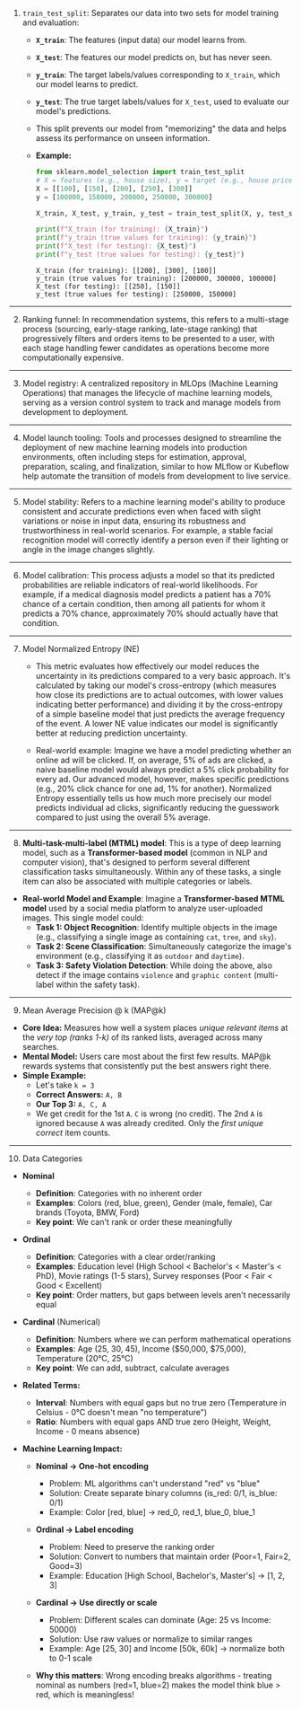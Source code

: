 1. `train_test_split`: Separates our data into two sets for model training and evaluation:

    * **`X_train`**: The features (input data) our model learns from.
    * **`X_test`**: The features our model predicts on, but has never seen.
    * **`y_train`**: The target labels/values corresponding to `X_train`, which our model learns to predict.
    * **`y_test`**: The true target labels/values for `X_test`, used to evaluate our model's predictions.

    * This split prevents our model from "memorizing" the data and helps assess its performance on unseen information.

    * **Example:**

        ```python
        from sklearn.model_selection import train_test_split
        # X = features (e.g., house size), y = target (e.g., house price)
        X = [[100], [150], [200], [250], [300]]
        y = [100000, 150000, 200000, 250000, 300000]

        X_train, X_test, y_train, y_test = train_test_split(X, y, test_size=0.4, random_state=42)

        print(f"X_train (for training): {X_train}")
        print(f"y_train (true values for training): {y_train}")
        print(f"X_test (for testing): {X_test}")
        print(f"y_test (true values for testing): {y_test}")
        ```

        ```
        X_train (for training): [[200], [300], [100]]
        y_train (true values for training): [200000, 300000, 100000]
        X_test (for testing): [[250], [150]]
        y_test (true values for testing): [250000, 150000]
        ```

---

2. Ranking funnel: In recommendation systems, this refers to a multi-stage process (sourcing, early-stage ranking, late-stage ranking) that progressively filters and orders items to be presented to a user, with each stage handling fewer candidates as operations become more computationally expensive.

---

3. Model registry: A centralized repository in MLOps (Machine Learning Operations) that manages the lifecycle of machine learning models, serving as a version control system to track and manage models from development to deployment.

---

4. Model launch tooling: Tools and processes designed to streamline the deployment of new machine learning models into production environments, often including steps for estimation, approval, preparation, scaling, and finalization, similar to how MLflow or Kubeflow help automate the transition of models from development to live service.

---

5. Model stability: Refers to a machine learning model's ability to produce consistent and accurate predictions even when faced with slight variations or noise in input data, ensuring its robustness and trustworthiness in real-world scenarios. For example, a stable facial recognition model will correctly identify a person even if their lighting or angle in the image changes slightly.

---

6. Model calibration: This process adjusts a model so that its predicted probabilities are reliable indicators of real-world likelihoods. For example, if a medical diagnosis model predicts a patient has a 70% chance of a certain condition, then among all patients for whom it predicts a 70% chance, approximately 70% should actually have that condition.

---

7. Model Normalized Entropy (NE)
    * This metric evaluates how effectively our model reduces the uncertainty in its predictions compared to a very basic approach. It's calculated by taking our model's cross-entropy (which measures how close its predictions are to actual outcomes, with lower values indicating better performance) and dividing it by the cross-entropy of a simple baseline model that just predicts the average frequency of the event. A lower NE value indicates our model is significantly better at reducing prediction uncertainty.  

    * Real-world example: Imagine we have a model predicting whether an online ad will be clicked. If, on average, 5% of ads are clicked, a naive baseline model would always predict a 5% click probability for every ad. Our advanced model, however, makes specific predictions (e.g., 20% click chance for one ad, 1% for another). Normalized Entropy essentially tells us how much more precisely our model predicts individual ad clicks, significantly reducing the guesswork compared to just using the overall 5% average.

---

8. **Multi-task-multi-label (MTML) model**: This is a type of deep learning model, such as a **Transformer-based model** (common in NLP and computer vision), that's designed to perform several different classification tasks simultaneously. Within any of these tasks, a single item can also be associated with multiple categories or labels.

* **Real-world Model and Example**:
Imagine a **Transformer-based MTML model** used by a social media platform to analyze user-uploaded images. This single model could:
    *  **Task 1: Object Recognition**: Identify multiple objects in the image (e.g., classifying a single image as containing `cat`, `tree`, and `sky`).
    *  **Task 2: Scene Classification**: Simultaneously categorize the image's environment (e.g., classifying it as `outdoor` and `daytime`).
    *  **Task 3: Safety Violation Detection**: While doing the above, also detect if the image contains `violence` and `graphic content` (multi-label within the safety task).

---

9. Mean Average Precision @ k (MAP@k)  
* **Core Idea:** Measures how well a system places *unique relevant items* at the *very top (ranks 1-k)* of its ranked lists, averaged across many searches.
* **Mental Model:** Users care most about the first few results. MAP@k rewards systems that consistently put the best answers right there.
* **Simple Example:**
    * Let's take `k = 3`
    * **Correct Answers:** `A, B`
    * **Our Top 3:** `A, C, A`
    * We get credit for the 1st `A`. `C` is wrong (no credit). The 2nd `A` is ignored because `A` was already credited. Only the *first unique correct* item counts.

---

10. Data Categories
* **Nominal** 
    * **Definition**: Categories with no inherent order
    * **Examples**: Colors (red, blue, green), Gender (male, female), Car brands (Toyota, BMW, Ford)
    * **Key point**: We can't rank or order these meaningfully

* **Ordinal**
    * **Definition**: Categories with a clear order/ranking
    * **Examples**: Education level (High School < Bachelor's < Master's < PhD), Movie ratings (1-5 stars), Survey responses (Poor < Fair < Good < Excellent)
    * **Key point**: Order matters, but gaps between levels aren't necessarily equal

* **Cardinal** (Numerical)
    * **Definition**: Numbers where we can perform mathematical operations
    * **Examples**: Age (25, 30, 45), Income ($50,000, $75,000), Temperature (20°C, 25°C)
    * **Key point**: We can add, subtract, calculate averages

* **Related Terms:**
    * **Interval**: Numbers with equal gaps but no true zero (Temperature in Celsius - 0°C doesn't mean "no temperature")
    * **Ratio**: Numbers with equal gaps AND true zero (Height, Weight, Income - 0 means absence)

* **Machine Learning Impact:**
    * **Nominal → One-hot encoding**
        * Problem: ML algorithms can't understand "red" vs "blue" 
        * Solution: Create separate binary columns (is_red: 0/1, is_blue: 0/1)
        * Example: Color [red, blue] → red_0, red_1, blue_0, blue_1

    * **Ordinal → Label encoding** 
        * Problem: Need to preserve the ranking order
        * Solution: Convert to numbers that maintain order (Poor=1, Fair=2, Good=3)
        * Example: Education [High School, Bachelor's, Master's] → [1, 2, 3]

    * **Cardinal → Use directly or scale**
        * Problem: Different scales can dominate (Age: 25 vs Income: 50000)
        * Solution: Use raw values or normalize to similar ranges
        * Example: Age [25, 30] and Income [50k, 60k] → normalize both to 0-1 scale

    * **Why this matters**: Wrong encoding breaks algorithms - treating nominal as numbers (red=1, blue=2) makes the model think blue > red, which is meaningless!